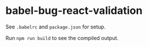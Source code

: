 # babel-bug-react-validation

See `.babelrc` and `package.json` for setup.



Run `npm run build` to see the compiled output.

